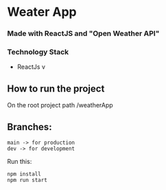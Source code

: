 # Weater App
### Made with ReactJS and "Open Weather API"

### Technology Stack

- ReactJs v


## How to run the project

 On the root project path /weatherApp

## Branches:
```
main -> for production
dev -> for development
```


Run this:
```
npm install
npm run start
```